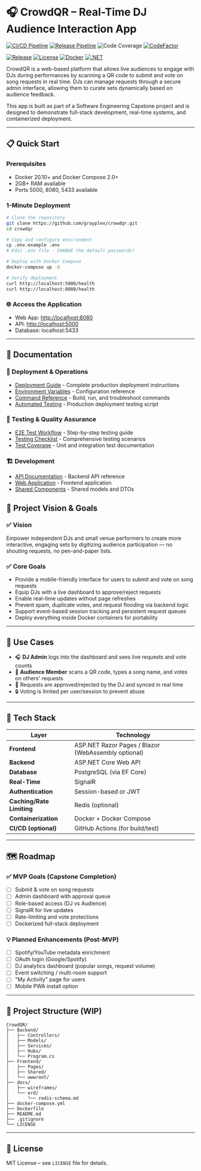 # 🎧 CrowdQR – Real-Time DJ Audience Interaction App

[![CI/CD Pipeline](https://github.com/grayplex/crowdqr/actions/workflows/ci.yml/badge.svg)](https://github.com/grayplex/crowdqr/actions/workflows/ci.yml)
[![Release Pipeline](https://github.com/grayplex/CrowdQR/actions/workflows/release.yml/badge.svg)](https://github.com/grayplex/CrowdQR/actions/workflows/release.yml)
![Code Coverage](https://img.shields.io/codecov/c/github/grayplex/CrowdQR)
[![CodeFactor](https://www.codefactor.io/repository/github/grayplex/crowdqr/badge)](https://www.codefactor.io/repository/github/grayplex/crowdqr)

[![Release](https://img.shields.io/github/v/release/grayplex/crowdqr)](https://github.com/grayplex/crowdqr/releases)
[![License](https://img.shields.io/github/license/grayplex/crowdqr)](LICENSE)
[![Docker](https://img.shields.io/badge/docker-ready-blue?logo=docker)](https://github.com/grayplex/crowdqr/pkgs/container/crowdqr)
[![.NET](https://img.shields.io/badge/.NET-8.0-purple?logo=dotnet)](https://dotnet.microsoft.com/)

CrowdQR is a web-based platform that allows live audiences to engage with DJs during performances by scanning a QR code to submit and vote on song requests in real time. DJs can manage requests through a secure admin interface, allowing them to curate sets dynamically based on audience feedback.

This app is built as part of a Software Engineering Capstone project and is designed to demonstrate full-stack development, real-time systems, and containerized deployment.

---

## 📋 Quick Start

### Prerequisites

- Docker 20.10+ and Docker Compose 2.0+
- 2GB+ RAM available  
- Ports 5000, 8080, 5433 available

### 1-Minute Deployment

```bash
# Clone the repository
git clone https://github.com/grayplex/crowdqr.git
cd crowdqr

# Copy and configure environment
cp .env.example .env
# Edit .env file - CHANGE the default passwords!

# Deploy with Docker Compose
docker-compose up -d

# Verify deployment
curl http://localhost:5000/health
curl http://localhost:8080/health
```

### 🌐 Access the Application

- Web App: <http://localhost:8080>
- API: <http://localhost:5000>
- Database: localhost:5433

---

## 📖 Documentation

### 🚀 Deployment & Operations

- [Deployment Guide](deploy/README.md) - Complete production deployment instructions
- [Environment Variables](docs/ENVIRONMENT_VARIABLES.md) - Configuration reference
- [Command Reference](docs/DEPLOYMENT_COMMANDS.md) - Build, run, and troubleshoot commands
- [Automated Testing](deploy/production-test.sh) - Production deployment testing script

### 🧪 Testing & Quality Assurance

- [E2E Test Workflow](tests/EndToEndTestWorkflow.md) - Step-by-step testing guide
- [Testing Checklist](tests/TestingChecklist.md) - Comprehensive testing scenarios
- [Test Coverage](tests/CrowdQR.Api.Tests/README.md) - Unit and integration test documentation

### 🏗️ Development

- [API Documentation](src/CrowdQR.Api) - Backend API reference
- [Web Application](src/CrowdQR.Web) - Frontend application
- [Shared Components](src/CrowdQR.Shared/) - Shared models and DTOs

## 🎯 Project Vision & Goals

### ✅ Vision

Empower independent DJs and small venue performers to create more interactive, engaging sets by digitizing audience participation — no shouting requests, no pen-and-paper lists.

### ✅ Core Goals

- Provide a mobile-friendly interface for users to submit and vote on song requests
- Equip DJs with a live dashboard to approve/reject requests
- Enable real-time updates without page refreshes
- Prevent spam, duplicate votes, and request flooding via backend logic
- Support event-based session tracking and persistent request queues
- Deploy everything inside Docker containers for portability

---

## 📌 Use Cases

- 🎧 **DJ Admin** logs into the dashboard and sees live requests and vote counts
- 👥 **Audience Member** scans a QR code, types a song name, and votes on others' requests
- 🔄 Requests are approved/rejected by the DJ and synced in real time
- 🔒 Voting is limited per user/session to prevent abuse

---

## 🧱 Tech Stack

| Layer | Technology |
|-------|------------|
| **Frontend** | ASP.NET Razor Pages / Blazor (WebAssembly optional) |
| **Backend** | ASP.NET Core Web API |
| **Database** | PostgreSQL (via EF Core) |
| **Real-Time** | SignalR |
| **Authentication** | Session-based or JWT |
| **Caching/Rate Limiting** | Redis (optional) |
| **Containerization** | Docker + Docker Compose |
| **CI/CD (optional)** | GitHub Actions (for build/test) |

---

## 🗺 Roadmap

### ✅ MVP Goals (Capstone Completion)

- [ ] Submit & vote on song requests
- [ ] Admin dashboard with approval queue
- [ ] Role-based access (DJ vs Audience)
- [ ] SignalR for live updates
- [ ] Rate-limiting and vote protections
- [ ] Dockerized full-stack deployment

### 💡 Planned Enhancements (Post-MVP)

- [ ] Spotify/YouTube metadata enrichment
- [ ] OAuth login (Google/Spotify)
- [ ] DJ analytics dashboard (popular songs, request volume)
- [ ] Event switching / multi-room support
- [ ] "My Activity" page for users
- [ ] Mobile PWA install option

---

## 📂 Project Structure (WIP)

```
CrowdQR/
├── Backend/
│   ├── Controllers/
│   ├── Models/
│   ├── Services/
│   ├── Hubs/
│   └── Program.cs
├── Frontend/
│   ├── Pages/
│   ├── Shared/
│   └── wwwroot/
├── docs/
│   ├── wireframes/
│   └── erd/
│       └── redis-schema.md
├── docker-compose.yml
├── Dockerfile
├── README.md
├── .gitignore
└── LICENSE
```

---

## 📃 License

MIT License – see `LICENSE` file for details.
